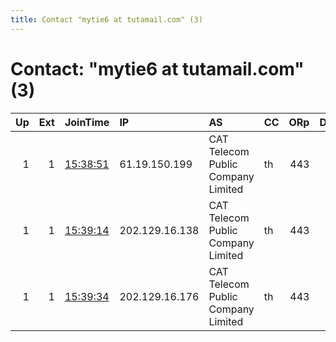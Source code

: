 ```yaml
---
title: Contact "mytie6 at tutamail.com" (3)
---
```


# Contact: "mytie6 at tutamail.com" (3)

|   Up |   Ext | JoinTime                                                                                              | IP             | AS                                 | CC   |   ORp |   Dirp | OS    | Version   | Nickname   |   eFamMembers |
|-----:|------:|:------------------------------------------------------------------------------------------------------|:---------------|:-----------------------------------|:-----|------:|-------:|:------|:----------|:-----------|--------------:|
|    1 |     1 | [15:38:51](https://nusenu.github.io/OrNetStats/w/relay/3775D3DB607DD381E60985960D8E4D4ABF25A758.html) | 61.19.150.199  | CAT Telecom Public Company Limited | th   |   443 |      0 | Linux | 0.4.7.13  | b0xcar39   |             3 |
|    1 |     1 | [15:39:14](https://nusenu.github.io/OrNetStats/w/relay/2CD028DCCEDDE63F35D1E0BD1F161E06CFEF9314.html) | 202.129.16.138 | CAT Telecom Public Company Limited | th   |   443 |      0 | Linux | 0.4.7.13  | b0xcar29   |             3 |
|    1 |     1 | [15:39:34](https://nusenu.github.io/OrNetStats/w/relay/295F4EB34A3E1D9BAD7A6EC04E0600624666E02E.html) | 202.129.16.176 | CAT Telecom Public Company Limited | th   |   443 |      0 | Linux | 0.4.7.13  | b0xcar49   |             3 |
